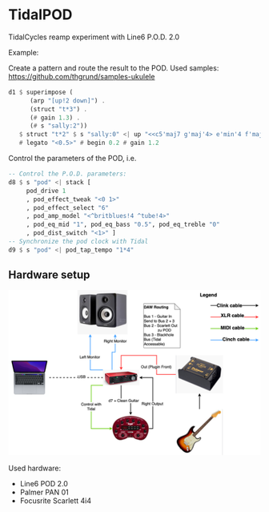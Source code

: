 # TidalPOD
TidalCycles reamp experiment with Line6 P.O.D. 2.0

Example:

Create a pattern and route the result to the POD.
Used samples: https://github.com/thgrund/samples-ukulele

```haskell
d1 $ superimpose (
      (arp "[up!2 down]") .
      (struct "t*3") .
      (# gain 1.3) .
      (# s "sally:2"))
   $ struct "t*2" $ s "sally:0" <| up "<<c5'maj7 g'maj'4> e'min'4 f'maj'4 f'min'4>"
   # legato "<0.5>" # begin 0.2 # gain 1.2
```

Control the parameters of the POD, i.e.

```haskell
-- Control the P.O.D. parameters:
d8 $ s "pod" <| stack [
     pod_drive 1
     , pod_effect_tweak "<0 1>"
     , pod_effect_select "6"
     , pod_amp_model "<^britblues!4 ^tube!4>"
     , pod_eq_mid "1", pod_eq_bass "0.5", pod_eq_treble "0"
     , pod_dist_switch "<1>" ]
-- Synchronize the pod clock with Tidal
d9 $ s "pod" <| pod_tap_tempo "1*4"
```



## Hardware setup

![reamp_setup](./concept/reamp_setup.png)

Used hardware: 

- Line6 POD 2.0
- Palmer PAN 01
- Focusrite Scarlett 4i4 

